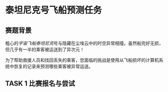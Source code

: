 # 泰坦尼克号飞船预测任务

## 赛题背景

粗心的*宇宙飞船泰坦尼克*号与隐藏在尘埃云中的时空异常相撞。虽然船完好无损，但几乎有一半的乘客被运送到了异次元！

为了帮助救援人员和找回丢失的乘客，您面临的挑战是使用从飞船损坏的计算机系统中恢复的记录来预测哪些乘客被异常运送。

## TASK 1 比赛报名与尝试



